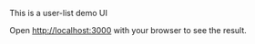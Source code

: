 This is a user-list demo UI


Open [http://localhost:3000](http://localhost:3000) with your browser to see the result.


